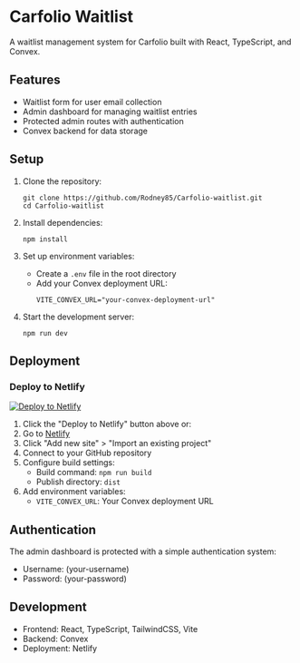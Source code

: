# Carfolio Waitlist

A waitlist management system for Carfolio built with React, TypeScript, and Convex.

## Features

- Waitlist form for user email collection
- Admin dashboard for managing waitlist entries
- Protected admin routes with authentication
- Convex backend for data storage

## Setup

1. Clone the repository:
   ```
   git clone https://github.com/Rodney85/Carfolio-waitlist.git
   cd Carfolio-waitlist
   ```

2. Install dependencies:
   ```
   npm install
   ```

3. Set up environment variables:
   - Create a `.env` file in the root directory
   - Add your Convex deployment URL:
     ```
     VITE_CONVEX_URL="your-convex-deployment-url"
     ```

4. Start the development server:
   ```
   npm run dev
   ```

## Deployment

### Deploy to Netlify

[![Deploy to Netlify](https://www.netlify.com/img/deploy/button.svg)](https://app.netlify.com/start/deploy?repository=https://github.com/Rodney85/Carfolio-waitlist)

1. Click the "Deploy to Netlify" button above or:
2. Go to [Netlify](https://app.netlify.com/)
3. Click "Add new site" > "Import an existing project"
4. Connect to your GitHub repository
5. Configure build settings:
   - Build command: `npm run build`
   - Publish directory: `dist`
6. Add environment variables:
   - `VITE_CONVEX_URL`: Your Convex deployment URL

## Authentication

The admin dashboard is protected with a simple authentication system:
- Username: (your-username)
- Password: (your-password)

## Development

- Frontend: React, TypeScript, TailwindCSS, Vite
- Backend: Convex
- Deployment: Netlify
